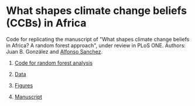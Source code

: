 # What shapes climate change beliefs (CCBs) in Africa

Code for replicating the manuscript of "What shapes climate change beliefs in Africa? A random forest approach", under review in PLoS ONE. Authors: Juan B. González and [Alfonso Sanchez](https://www.alfsanchez.com/). 

1. [Code for random forest analysis](https://github.com/jbgb13/PredictorsCCB_PLOS/blob/main/RF_PLOS.R)

2. [Data](https://github.com/jbgb13/PredictorsCCB_PLOS/raw/main/data.zip)

3. [Figures](https://github.com/jbgb13/PredictorsCCB_PLOS/tree/main/PACE%20Corrected)

4. [Manuscript](https://github.com/jbgb13/PredictorsCCB_PLOS/blob/main/PLOS_One_Word_Template.docx)
